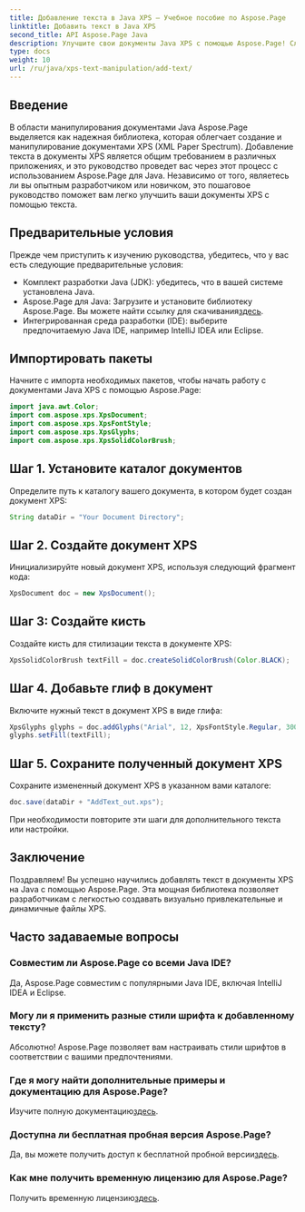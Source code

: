 ```yaml
---
title: Добавление текста в Java XPS — Учебное пособие по Aspose.Page
linktitle: Добавить текст в Java XPS
second_title: API Aspose.Page Java
description: Улучшите свои документы Java XPS с помощью Aspose.Page! Следуйте нашему пошаговому руководству, чтобы легко добавлять текст. Совершенствуйте свои навыки работы с документами сегодня.
type: docs
weight: 10
url: /ru/java/xps-text-manipulation/add-text/
---
```

## Введение
В области манипулирования документами Java Aspose.Page выделяется как надежная библиотека, которая облегчает создание и манипулирование документами XPS (XML Paper Spectrum). Добавление текста в документы XPS является общим требованием в различных приложениях, и это руководство проведет вас через этот процесс с использованием Aspose.Page для Java. Независимо от того, являетесь ли вы опытным разработчиком или новичком, это пошаговое руководство поможет вам легко улучшить ваши документы XPS с помощью текста.
## Предварительные условия
Прежде чем приступить к изучению руководства, убедитесь, что у вас есть следующие предварительные условия:
- Комплект разработки Java (JDK): убедитесь, что в вашей системе установлена Java.
-  Aspose.Page для Java: Загрузите и установите библиотеку Aspose.Page. Вы можете найти ссылку для скачивания[здесь](https://releases.aspose.com/page/java/).
- Интегрированная среда разработки (IDE): выберите предпочитаемую Java IDE, например IntelliJ IDEA или Eclipse.
## Импортировать пакеты
Начните с импорта необходимых пакетов, чтобы начать работу с документами Java XPS с помощью Aspose.Page:
```java
import java.awt.Color;
import com.aspose.xps.XpsDocument;
import com.aspose.xps.XpsFontStyle;
import com.aspose.xps.XpsGlyphs;
import com.aspose.xps.XpsSolidColorBrush;
```
## Шаг 1. Установите каталог документов
Определите путь к каталогу вашего документа, в котором будет создан документ XPS:
```java
String dataDir = "Your Document Directory";
```
## Шаг 2. Создайте документ XPS
Инициализируйте новый документ XPS, используя следующий фрагмент кода:
```java
XpsDocument doc = new XpsDocument();
```
## Шаг 3: Создайте кисть
Создайте кисть для стилизации текста в документе XPS:
```java
XpsSolidColorBrush textFill = doc.createSolidColorBrush(Color.BLACK);
```
## Шаг 4. Добавьте глиф в документ
Включите нужный текст в документ XPS в виде глифа:
```java
XpsGlyphs glyphs = doc.addGlyphs("Arial", 12, XpsFontStyle.Regular, 300f, 450f, "Hello World!");
glyphs.setFill(textFill);
```
## Шаг 5. Сохраните полученный документ XPS
Сохраните измененный документ XPS в указанном вами каталоге:
```java
doc.save(dataDir + "AddText_out.xps");
```
При необходимости повторите эти шаги для дополнительного текста или настройки.
## Заключение
Поздравляем! Вы успешно научились добавлять текст в документы XPS на Java с помощью Aspose.Page. Эта мощная библиотека позволяет разработчикам с легкостью создавать визуально привлекательные и динамичные файлы XPS.
## Часто задаваемые вопросы
### Совместим ли Aspose.Page со всеми Java IDE?
Да, Aspose.Page совместим с популярными Java IDE, включая IntelliJ IDEA и Eclipse.
### Могу ли я применить разные стили шрифта к добавленному тексту?
Абсолютно! Aspose.Page позволяет вам настраивать стили шрифтов в соответствии с вашими предпочтениями.
### Где я могу найти дополнительные примеры и документацию для Aspose.Page?
 Изучите полную документацию[здесь](https://reference.aspose.com/page/java/).
### Доступна ли бесплатная пробная версия Aspose.Page?
 Да, вы можете получить доступ к бесплатной пробной версии[здесь](https://releases.aspose.com/).
### Как мне получить временную лицензию для Aspose.Page?
 Получить временную лицензию[здесь](https://purchase.aspose.com/temporary-license/).